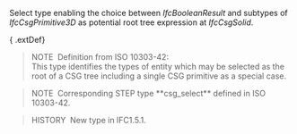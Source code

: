Select type enabling the choice between _IfcBooleanResult_ and subtypes of _IfcCsgPrimitive3D_ as potential root tree expression at _IfcCsgSolid_.

{ .extDef}
> NOTE&nbsp; Definition from ISO 10303-42:  
> This type identifies the types of entity which may be selected as the root of a CSG tree including a single CSG primitive as a special case.

> NOTE&nbsp; Corresponding STEP type \*\*csg_select\*\* defined in ISO 10303-42.

> HISTORY&nbsp; New type in IFC1.5.1.
